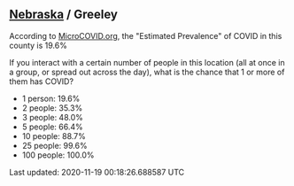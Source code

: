 
## [Nebraska](/united-states/nebraska) / Greeley

According to [MicroCOVID.org](http://microcovid.org),
the "Estimated Prevalence" of COVID in this county is 19.6%

If you interact with a certain number of people in this location
(all at once in a group, or spread out across the day), what is the chance that
1 or more of them has COVID?

- 1 person: 19.6%
- 2 people: 35.3%
- 3 people: 48.0%
- 5 people: 66.4%
- 10 people: 88.7%
- 25 people: 99.6%
- 100 people: 100.0%

Last updated: 2020-11-19 00:18:26.688587 UTC
